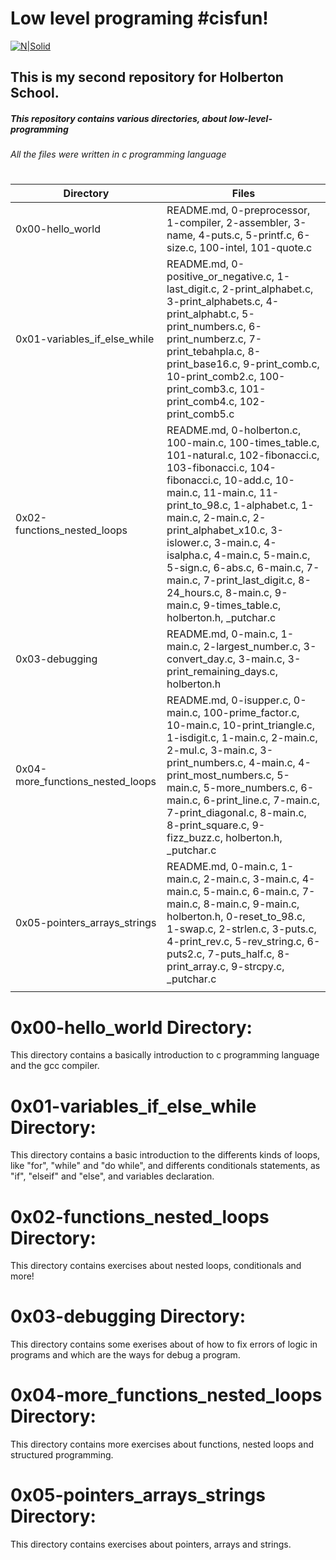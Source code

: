 # Low level programing #cisfun!
[![N|Solid](https://i.ibb.co/dmzLRRm/prueba-img2.png)](#)


## This is my second repository for Holberton School.
##### This repository contains various directories, about low-level-programming
###### All the files were written in c programming language
#
#
#

|						 Directory						|		                                                                                                                                                  Files                                                                                                                  |
|-------------------------------------------------------------------------------------------------------|----------------------------------------------------------------------------------------------------------------------------------------------------------------------------------------------------------------------------------------------------------------------------------------|
|					 0x00-hello_world						| README.md, 0-preprocessor, 1-compiler, 2-assembler, 3-name, 4-puts.c, 5-printf.c, 6-size.c, 100-intel, 101-quote.c                                                                                                                                                                     |
| 					 0x01-variables_if_else_while 					| README.md, 0-positive_or_negative.c, 1-last_digit.c, 2-print_alphabet.c, 3-print_alphabets.c, 4-print_alphabt.c, 5-print_numbers.c, 6-print_numberz.c, 7-print_tebahpla.c, 8-print_base16.c, 9-print_comb.c, 10-print_comb2.c, 100-print_comb3.c, 101-print_comb4.c, 102-print_comb5.c |
|					 0x02-functions_nested_loops 					| README.md, 0-holberton.c, 100-main.c, 100-times_table.c, 101-natural.c, 102-fibonacci.c, 103-fibonacci.c, 104-fibonacci.c, 10-add.c, 10-main.c, 11-main.c, 11-print_to_98.c, 1-alphabet.c, 1-main.c, 2-main.c, 2-print_alphabet_x10.c, 3-islower.c, 3-main.c, 4-isalpha.c, 4-main.c, 5-main.c, 5-sign.c, 6-abs.c, 6-main.c, 7-main.c, 7-print_last_digit.c, 8-24_hours.c, 8-main.c, 9-main.c, 9-times_table.c, holberton.h, _putchar.c |
| 					 0x03-debugging							| README.md, 0-main.c, 1-main.c, 2-largest_number.c, 3-convert_day.c, 3-main.c, 3-print_remaining_days.c, holberton.h                                           	       		       |
|					 0x04-more_functions_nested_loops				| README.md, 0-isupper.c, 0-main.c, 100-prime_factor.c, 10-main.c, 10-print_triangle.c, 1-isdigit.c, 1-main.c, 2-main.c, 2-mul.c, 3-main.c, 3-print_numbers.c, 4-main.c, 4-print_most_numbers.c, 5-main.c, 5-more_numbers.c, 6-main.c, 6-print_line.c, 7-main.c, 7-print_diagonal.c, 8-main.c, 8-print_square.c, 9-fizz_buzz.c, holberton.h, _putchar.c                                       |
|					 0x05-pointers_arrays_strings					| README.md, 0-main.c, 1-main.c, 2-main.c, 3-main.c, 4-main.c, 5-main.c, 6-main.c, 7-main.c, 8-main.c, 9-main.c, holberton.h, 0-reset_to_98.c, 1-swap.c, 2-strlen.c, 3-puts.c, 4-print_rev.c, 5-rev_string.c, 6-puts2.c, 7-puts_half.c, 8-print_array.c, 9-strcpy.c, _putchar.c
					 								|



# 0x00-hello_world Directory:

This directory contains a basically introduction to c programming language and the gcc compiler.

# 0x01-variables_if_else_while Directory:

This directory contains a basic introduction to the differents kinds of loops, like "for", "while" and "do while", and differents conditionals statements, as "if", "elseif" and "else", and variables declaration.

# 0x02-functions_nested_loops Directory:

This directory contains exercises about nested loops, conditionals and more!

# 0x03-debugging Directory:

This directory contains some exerises about of how to fix errors of logic in programs and which are the ways for debug a program.

# 0x04-more_functions_nested_loops Directory:

This directory contains more exercises about functions, nested loops and structured programming.

# 0x05-pointers_arrays_strings Directory:

This directory contains exercises about pointers, arrays and strings.
